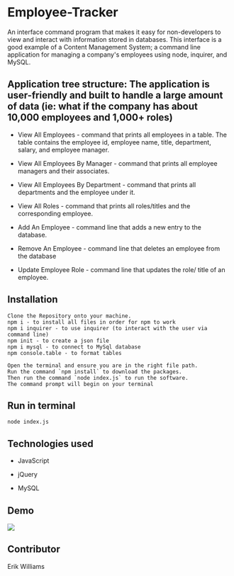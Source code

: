# Employee-Tracker

An interface command program that makes it easy for non-developers to view and interact with information stored in databases. This interface is a good example of a Content Management System; a command line application for managing a company's employees using node, inquirer, and MySQL.

## Application tree structure: The application is user-friendly and built to handle a large amount of data (ie: what if the company has about 10,000 employees and 1,000+ roles)

- View All Employees - command that prints all employees in a table. The table contains the employee id, employee name, title, department, salary, and employee manager.

- View All Employees By Manager - command that prints all employee managers and their associates.

- View All Employees By Department - command that prints all departments and the employee under it.

- View All Roles - command that prints all roles/titles and the corresponding employee.

- Add An Employee - command line that adds a new entry to the database.

- Remove An Employee - command line that deletes an employee from the database

- Update Employee Role - command line that updates the role/ title of an employee.

## Installation
```
Clone the Repository onto your machine.
npm i - to install all files in order for npm to work
npm i inquirer - to use inquirer (to interact with the user via command line)
npm init - to create a json file
npm i mysql - to connect to MySql database
npm console.table - to format tables

Open the terminal and ensure you are in the right file path.
Run the command `npm install` to download the packages.
Then run the command `node index.js` to run the software.
The command prompt will begin on your terminal
```

## Run in terminal

```
node index.js
```

## Technologies used

- JavaScript
  
- jQuery
  
- MySQL

## Demo

![](./assets/images/demo.gif)

## Contributor

Erik Williams
